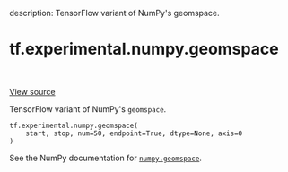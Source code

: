description: TensorFlow variant of NumPy's geomspace.

<div itemscope itemtype="http://developers.google.com/ReferenceObject">
<meta itemprop="name" content="tf.experimental.numpy.geomspace" />
<meta itemprop="path" content="Stable" />
</div>

# tf.experimental.numpy.geomspace

<!-- Insert buttons and diff -->

<table class="tfo-notebook-buttons tfo-api nocontent" align="left">

</table>

<a target="_blank" class="external" href="/code/stable/tensorflow/python/ops/numpy_ops/np_math_ops.py">View source</a>



TensorFlow variant of NumPy's `geomspace`.


<pre class="devsite-click-to-copy prettyprint lang-py tfo-signature-link">
<code>tf.experimental.numpy.geomspace(
    start, stop, num=50, endpoint=True, dtype=None, axis=0
)
</code></pre>



<!-- Placeholder for "Used in" -->

See the NumPy documentation for [`numpy.geomspace`](https://numpy.org/doc/stable/reference/generated/numpy.geomspace.html).